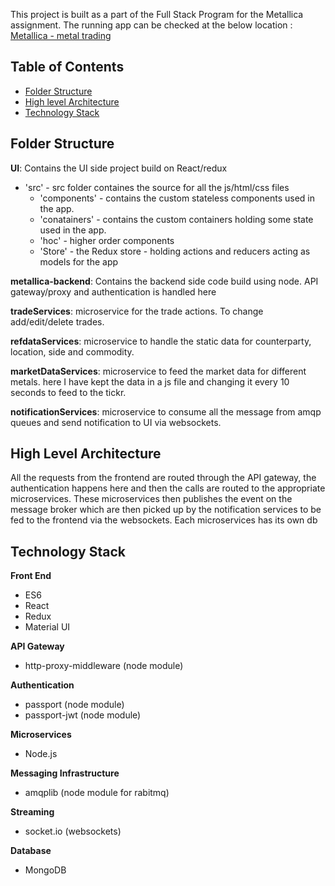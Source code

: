 This project is built as a part of the Full Stack Program for the Metallica assignment.
The running app can be checked at the below location :
[Metallica - metal trading](https://shielded-bayou-75551.herokuapp.com/)

## Table of Contents
- [Folder Structure](#folder-structure)
- [High level Architecture](#high-level-architecture)
- [Technology Stack](#technology-stack)

## Folder Structure
**UI**: Contains the UI side project build on React/redux
- 'src' - src folder containes the source for all the js/html/css files
  - 'components' - contains the custom stateless components used in the app.
  - 'conatainers' - contains the custom containers holding some state used in the app.
  - 'hoc' - higher order components
  - 'Store' - the Redux store - holding actions and reducers acting as models for the app


**metallica-backend**: Contains the backend side code build using node. API gateway/proxy and authentication is handled here


**tradeServices**: microservice for the trade actions. To change add/edit/delete trades.

**refdataServices**: microservice to handle the static data for counterparty, location, side and commodity.

**marketDataServices**: microservice to feed the market data for different metals. here I have kept the data in a js file and changing it every 10 seconds to feed to the tickr.

**notificationServices**: microservice to consume all the message from amqp queues and send notification to UI via websockets.


## High Level Architecture
All the requests from the frontend are routed through the API gateway, the authentication happens here and then the calls are routed to the appropriate microservices. These microservices then publishes the event on the message broker which are then picked up by the notification services to be fed to the frontend via the websockets.
Each microservices has its own db


## Technology Stack

**Front End**
- ES6
- React
- Redux
- Material UI

**API Gateway**
- http-proxy-middleware (node module)

**Authentication** 
- passport (node module)
- passport-jwt (node module)

**Microservices**
- Node.js

**Messaging Infrastructure**
- amqplib (node module for rabitmq)

**Streaming**
- socket.io (websockets)

**Database**
- MongoDB
